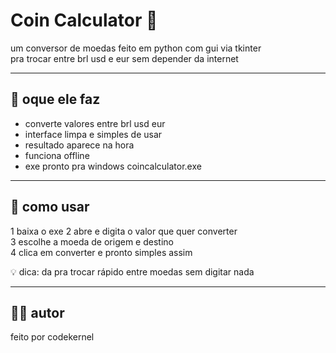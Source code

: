 # Coin Calculator 💸

um conversor de moedas feito em python com gui via tkinter  
pra trocar entre brl usd e eur sem depender da internet  

---

## 🔹 oque ele faz

- converte valores entre brl usd eur  
- interface limpa e simples de usar  
- resultado aparece na hora   
- funciona offline  
- exe pronto pra windows coincalculator.exe  

---

## 🎯 como usar

1 baixa o exe 
2 abre e digita o valor que quer converter  
3 escolhe a moeda de origem e destino  
4 clica em converter e pronto simples assim  

💡 dica: da pra trocar rápido entre moedas sem digitar nada  

---

## 👨‍💻 autor

feito por codekernel 


